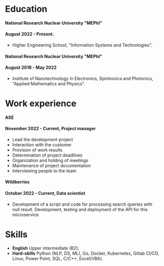 # Education
#### National Research Nuclear University "MEPhI"
#### August 2022 - Present.
- Higher Engineering School, "Information Systems and Technologies".

#### National Research Nuclear University "MEPhI" 
#### August 2018 - May 2022
- Institute of Nanotechnology in Electronics, Spintronics and Photonics, "Applied Mathematics and Physics".

# Work experience
#### ASE
#### November 2022 - Current, Project manager
- Lead the development project
- Interaction with the customer
- Provision of work results
- Determination of project deadlines 
- Organization and holding of meetings
- Maintenance of project documentation 
- Interviewing people to the team

#### Wildberries
#### October 2022 - Current, Data scientist

- Development of a script and code for processing search queries with null result. Development, testing and deployment of the API for this microservice

# Skills
- **English** Upper intermediate (B2);
- **Hard-skills** Python (NLP, DS, ML), Go, Docker, Kubernetes, Gitlab CI/CD, Linux, Power Point, SQL, C/C++, Excel(VBA).
